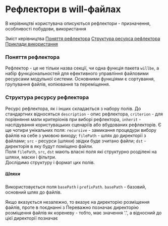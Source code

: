 # Рефлектори в will-файлах

В керівництві користувача описуються рефлектори - призначення, особливості побудови, використання

Зміст керівництва
[Поняття рефлектора](#reflector-term)
[Структура ресурса рефлектора](#reflector-resource-structure)
[Приклади використання]()

### <a name="reflector-term"></a> Поняття рефлектора  
Рефлектор - це не тільки назва секції, чи одна функція пакета `willbe`, а набір функціональностей для ефективного управління файловими ресурсами модульної системи. Основними функціями є сортування, групування файлів, копіювання та переміщення.

### <a name="reflector-resource-structure"></a> Структура ресурсу рефлектора 
Ресурс рефлектора, як і інших складається з набору полів. До стандартних відносяться `description` - опис рефлектора, `criterion` - для порівняння мапи критеріонів при виборі рефлектора, `inherit` - наслідування користувацьких сценаріїв або вбудованих рефлекторів. Є ще чотири унікальних поля: `recursive` - замикання процедури вибору файлів на себе з умовою виходу; `filePath` - шлях до директорії з файлами; `src` - ресурси (шляхи) звідки буде зчитано файли; `dst` - директорія в яку будут поміщено файли.  
Поля `filePath`, `src`, `dst` мають власні поля які структурно розділені на шляхи, маски і фільтри.  
Дослідимо структуру і формат цих полів.
##### Шляхи 
Використовується поля `basePath` і `prefixPath`.
`basePath` - базовий, основний шлях до файлів. 

Якщо вказується незалежно, то вказує на директорію розміщення файлів, проте в поєднанні з Переважно позначає директорію розміщення файлів як кореневу - тобто, має значення '.', а відносний до цієї директорії позначає